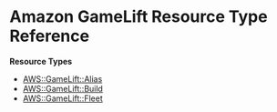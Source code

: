 # Amazon GameLift Resource Type Reference<a name="AWS_GameLift"></a>

**Resource Types**
+ [AWS::GameLift::Alias](aws-resource-gamelift-alias.md)
+ [AWS::GameLift::Build](aws-resource-gamelift-build.md)
+ [AWS::GameLift::Fleet](aws-resource-gamelift-fleet.md)